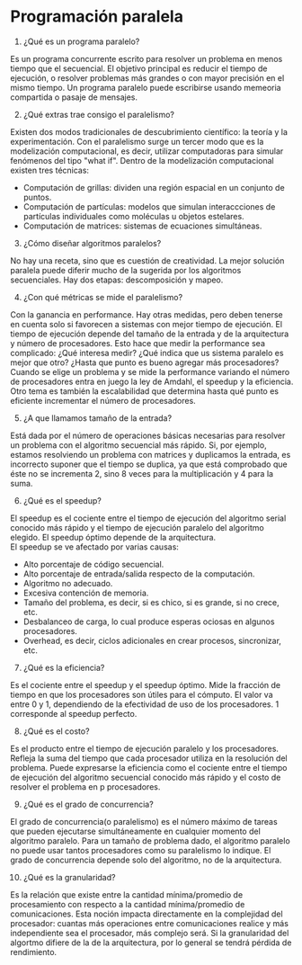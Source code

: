 # Programación paralela

1. ¿Qué es un programa paralelo?

Es un programa concurrente escrito para resolver un problema en menos tiempo que el secuencial. El objetivo principal es reducir el tiempo de ejecución, o resolver problemas más grandes o con mayor precisión en el mismo tiempo. Un programa paralelo puede escribirse usando memeoria compartida o pasaje de mensajes.

2. ¿Qué extras trae consigo el paralelismo?

Existen dos modos tradicionales de descubrimiento científico: la teoría y la experimentación. Con el paralelismo surge un tercer modo que es la modelización computacional, es decir, utilizar computadoras para simular fenómenos del tipo "what if". Dentro de la modelización computacional existen tres técnicas:
* Computación de grillas: dividen una región espacial en un conjunto de puntos.
* Computación de partículas: modelos que simulan interaccciones de partículas individuales como moléculas u objetos estelares.
* Computación de matrices: sistemas de ecuaciones simultáneas.

3. ¿Cómo diseñar algoritmos paralelos?

No hay una receta, sino que es cuestión de creatividad. La mejor solución paralela puede diferir mucho de la sugerida por los algoritmos secuenciales. Hay dos etapas: descomposición y mapeo.

4. ¿Con qué métricas se mide el paralelismo?

Con la ganancia en performance. Hay otras medidas, pero deben tenerse en cuenta solo si favorecen a sistemas con mejor tiempo de ejecución. El tiempo de ejecución depende del tamaño de la entrada y de la arquitectura y número de procesadores. Esto hace que medir la performance sea complicado: ¿Qué interesa medir? ¿Qué indica que us sistema paralelo es mejor que otro? ¿Hasta que punto es bueno agregar más procesadores?  
Cuando se elige un problema y se mide la performance variando el número de procesadores entra en juego la ley de Amdahl, el speedup y la eficiencia. Otro tema es también la escalabilidad que determina hasta qué punto es eficiente incrementar el número de procesadores.

5. ¿A que llamamos tamaño de la entrada?

Está dada por el número de operaciones básicas necesarias para resolver un problema con el algoritmo secuencial más rápido. Si, por ejemplo, estamos resolviendo un problema con matrices y duplicamos la entrada, es incorrecto suponer que el tiempo se duplica, ya que está comprobado que éste no se incrementa 2, sino 8 veces para la multiplicación y 4 para la suma.

6. ¿Qué es el speedup?

El speedup es el cociente entre el tiempo de ejecución del algoritmo serial conocido más rápido y el tiempo de ejecución paralelo del algoritmo elegido. El speedup óptimo depende de la arquitectura.  
El speedup se ve afectado por varias causas:
* Alto porcentaje de código secuencial.
* Alto porcentaje de entrada/salida respecto de la computación.
* Algoritmo no adecuado.
* Excesiva contención de memoria.
* Tamaño del problema, es decir, si es chico, si es grande, si no crece, etc.
* Desbalanceo de carga, lo cual produce esperas ociosas en algunos procesadores.
* Overhead, es decir, ciclos adicionales en crear procesos, sincronizar, etc.

7. ¿Qué es la eficiencia?

Es el cociente entre el speedup y el speedup óptimo. Mide la fracción de tiempo en que los procesadores son útiles para el cómputo. El valor va entre 0 y 1, dependiendo de la efectividad de uso de los procesadores. 1 corresponde al speedup perfecto.

8. ¿Qué es el costo?

Es el producto entre el tiempo de ejecución paralelo y los procesadores. Refleja la suma del tiempo que cada procesador utiliza en la resolución del problema. Puede expresarse la eficiencia como el cociente entre el tiempo de ejecución del algoritmo secuencial conocido más rápido y el costo de resolver el problema en p procesadores.

9. ¿Qué es el grado de concurrencia?

El grado de concurrencia(o paralelismo) es el número máximo de tareas que pueden ejecutarse simultáneamente en cualquier momento del algoritmo paralelo. Para un tamaño de problema dado, el algoritmo paralelo no puede usar tantos procesadores como su paralelismo lo indique. El grado de concurrencia depende solo del algoritmo, no de la arquitectura.

10. ¿Qué es la granularidad?

Es la relación que existe entre la cantidad mínima/promedio de procesamiento con respecto a la cantidad mínima/promedio de comunicaciones. Esta noción impacta directamente en la complejidad del procesador: cuantas más operaciones entre comunicaciones realice y más independiente sea el procesador, más complejo será. Si la granularidad del algortmo difiere de la de la arquitectura, por lo general se tendrá pérdida de rendimiento.